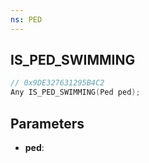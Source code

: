 ```yaml
---
ns: PED
---
```

## IS_PED_SWIMMING

```c
// 0x9DE327631295B4C2
Any IS_PED_SWIMMING(Ped ped);
```

## Parameters
* **ped**:
